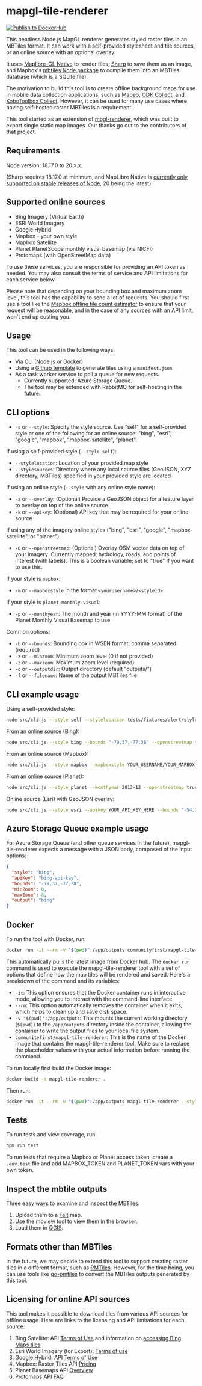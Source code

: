 # mapgl-tile-renderer

[![Publish to DockerHub](https://github.com/ConservationMetrics/mapgl-tile-renderer/actions/workflows/docker-publish.yml/badge.svg)](https://github.com/ConservationMetrics/mapgl-tile-renderer/actions/workflows/docker-publish.yml)

This headless Node.js MapGL renderer generates styled raster tiles in an MBTiles format. It can work with a self-provided stylesheet and tile sources, or an online source with an optional overlay. 

It uses [Maplibre-GL Native](https://www.npmjs.com/package/@maplibre/maplibre-gl-native) to render tiles, [Sharp](https://www.npmjs.com/package/sharp) to save them as an image, and Mapbox's [mbtiles Node package](https://www.npmjs.com/package/@mapbox/mbtiles) to compile them into an MBTiles database (which is a SQLite file).

The motivation to build this tool is to create offline background maps for use in mobile data collection applications, such as [Mapeo](https://mapeo.app/), [ODK Collect](https://getodk.org/), and [KoboToolbox Collect](https://www.kobotoolbox.org/). However, it can be used for many use cases where having self-hosted raster MBTiles is a requirement.

This tool started as an extension of [mbgl-renderer](https://github.com/consbio/mbgl-renderer), which was built to export single static map images. Our thanks go out to the contributors of that project.

## Requirements

Node version: 18.17.0 to 20.x.x. 

(Sharp requires 18.17.0 at minimum, and MapLibre Native is [currently only supported on stable releases of Node](https://github.com/maplibre/maplibre-native/issues/1058), 20 being the latest)

## Supported online sources

* Bing Imagery (Virtual Earth)
* ESRI World Imagery
* Google Hybrid
* Mapbox - your own style
* Mapbox Satellite
* Planet PlanetScope monthly visual basemap (via NICFI)
* Protomaps (with OpenStreetMap data)

To use these services, you are responsible for providing an API token as needed. You may also consult the terms of service and API limitations for each service below.

Please note that depending on your bounding box and maximum zoom level, this tool has the capability to send a lot of requests. You should first use a tool like the [Mapbox offline tile count estimator](https://docs.mapbox.com/playground/offline-estimator/) to ensure that your request will be reasonable, and in the case of any sources with an API limit, won't end up costing you.

## Usage

This tool can be used in the following ways:

* Via CLI (Node.js or Docker)
* Using a [Github template](https://github.com/digidem/map-template) to generate tiles using a `manifest.json`.
* As a task worker service to poll a queue for new requests. 
  * Currently supported: Azure Storage Queue. 
  * The tool may be extended with RabbitMQ for self-hosting in the future.

## CLI options

* `-s` or `--style`: Specify the style source. Use "self" for a self-provided style or one of the following for an online source: "bing", "esri", "google", "mapbox", "mapbox-satellite", "planet".

If using a self-provided style (`--style self`):
*  `--stylelocation`: Location of your provided map style
*  `--stylesources`: Directory where any local source files (GeoJSON, XYZ directory, MBTiles) specified in your provided style are located

If using an online style (`--style` with any online style name):
*  `-a` or `--overlay`: (Optional) Provide a GeoJSON object for a feature layer to overlay on top of the online source
*  `-k` or `--apikey`: (Optional) API key that may be required for your online source

If using any of the imagery online styles ("bing", "esri", "google", "mapbox-satellite", or "planet"):
* `-O` or `--openstreetmap`: (Optional) Overlay OSM vector data on top of your imagery. Currently mapped: hydrology, roads, and points of interest (with labels). This is a boolean variable; set to "true" if you want to use this.

If your style is `mapbox`:
* `-m` or `--mapboxstyle` in the format `<yourusername>/<styleid>`

If your style is `planet-monthly-visual`:
* `-p` or `--monthyear`: The month and year (in YYYY-MM format) of the Planet Monthly Visual Basemap to use

Common options:
*  `-b` or `--bounds`: Bounding box in WSEN format, comma separated (required)
*  `-z` or `--minzoom`: Minimum zoom level (0 if not provided)
*  `-Z` or `--maxzoom`: Maximum zoom level (required)
*  `-o` or `--outputdir`: Output directory (default "outputs/")
*  `-f` or `--filename`: Name of the output MBTiles file

## CLI example usage

Using a self-provided style:

```bash
node src/cli.js --style self --stylelocation tests/fixtures/alert/style-with-geojson.json --stylesources tests/fixtures/alert/sources --bounds "-79,37,-77,38" -Z 8
```

From an online source (Bing):

```bash
node src/cli.js --style bing --bounds "-79,37,-77,38" --openstreetmap true -Z 8 --apikey YOUR_API_KEY_HERE
```

From an online source (Mapbox):

```bash
node src/cli.js --style mapbox --mapboxstyle YOUR_USERNAME/YOUR_MAPBOX_STYLE_ID --apikey YOUR_API_KEY_HERE --bounds "-79,37,-77,38" -Z 8
```

From an online source (Planet):

```bash
node src/cli.js --style planet --monthyear 2013-12 --openstreetmap true --apikey YOUR_API_KEY_HERE --bounds "-54,3,-53,4" -Z 8

```

Online source (Esri) with GeoJSON overlay:

```bash
node src/cli.js --style esri --apikey YOUR_API_KEY_HERE --bounds "-54,3,-53,4" -Z 8 --overlay '{"type": "FeatureCollection", "features": [{"geometry": {"coordinates": [[[-54.25348208981326, 3.140689896338671], [-54.25348208981326, 3.140600064810259], [-54.253841415926914, 3.140600064810259], [-54.25348208981326, 3.140689896338671]]], "geodesic": false, "type": "Polygon"}, "id": "-603946+34961", "properties": {"month": "09", "year": "2023"}, "type": "Feature"}]}'
```

## Azure Storage Queue example usage

For Azure Storage Queue (and other queue services in the future), mapgl-tile-renderer expects a message with a JSON body, composed of the input options:

```json
{
  "style": "bing",
  "apiKey": "bing-api-key",
  "bounds": "-79,37,-77,38",
  "minZoom": 0,
  "maxZoom": 8,
  "output": "bing"
}
```

## Docker

To run the tool with Docker,  run:

```bash
docker run -it --rm -v "$(pwd)":/app/outputs communityfirst/mapgl-tile-renderer --style "mapbox" --bounds "-79,37,-77,38" -Z 8 --mapboxstyle YOUR_USERNAME/YOUR_MAPBOX_STYLE_ID --apikey YOUR_API_KEY_HERE
```

This automatically pulls the latest image from Docker hub. The `docker run` command is used to execute the mapgl-tile-renderer tool with a set of options that define how the map tiles will be rendered and saved. Here's a breakdown of the command and its variables:

- `-it`: This option ensures that the Docker container runs in interactive mode, allowing you to interact with the command-line interface.
- `--rm`: This option automatically removes the container when it exits, which helps to clean up and save disk space.
- `-v "$(pwd)":/app/outputs`: This mounts the current working directory (`$(pwd)`) to the `/app/outputs` directory inside the container, allowing the container to write the output files to your local file system.
- `communityfirst/mapgl-tile-renderer`: This is the name of the Docker image that contains the mapgl-tile-renderer tool.
Make sure to replace the placeholder values with your actual information before running the command.


To run locally first build the Docker image:

```bash
docker build -t mapgl-tile-renderer .
```

Then run:

```bash
docker run -it --rm -v "$(pwd)":/app/outputs mapgl-tile-renderer --style "mapbox" --bounds "-79,37,-77,38" -Z 8 --mapboxstyle YOUR_USERNAME/YOUR_MAPBOX_STYLE_ID --apikey YOUR_API_KEY_HERE
```

## Tests

To run tests and view coverage, run:

```bash
npm run test
```

To run tests that require a Mapbox or Planet access token, create a `.env.test` file and add MAPBOX_TOKEN and PLANET_TOKEN vars with your own token.

## Inspect the mbtile outputs

Three easy ways to examine and inspect the MBTiles:

1. Upload them to a [Felt](https://felt.com) map.
2. Use the [mbview](https://github.com/mapbox/mbview) tool to view them in the browser.
3. Load them in [QGIS](https://qgis.org).

## Formats other than MBTiles

In the future, we may decide to extend this tool to support creating raster tiles in a different format, such as [PMTiles](https://github.com/protomaps/PMTiles). However, for the time being, you can use tools like [go-pmtiles](https://github.com/protomaps/go-pmtiles) to convert the MBTiles outputs generated by this tool.

## Licensing for online API sources

This tool makes it possible to download tiles from various API sources for offline usage. Here are links to the licensing and API limitations for each source:

1. Bing Satellite: API [Terms of Use](https://www.microsoft.com/en-us/maps/bing-maps/product) and information on [accessing Bing Maps tiles](https://learn.microsoft.com/en-us/bingmaps/rest-services/directly-accessing-the-bing-maps-tiles)
2. Esri World Imagery (for Export): [Terms of use](https://www.arcgis.com/home/item.html?id=226d23f076da478bba4589e7eae95952)
3. Google Hybrid: API [Terms of Use](https://developers.google.com/maps/documentation/tile/policies)
4. Mapbox: Raster Tiles API [Pricing](https://www-mapbox.webflow.io/pricing#tile)
5. Planet Basemaps API [Overview](https://developers.planet.com/docs/basemaps/tile-services/)
6. Protomaps API [FAQ](https://protomaps.com/faq)
